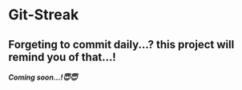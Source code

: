 # Git-Streak


## Forgeting to commit daily...? this project will remind you of that...!
##### Coming soon...!😇😇
